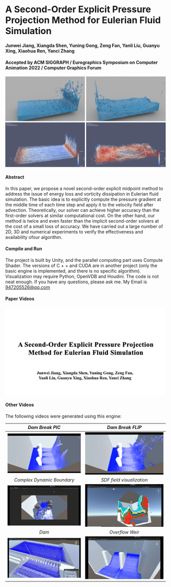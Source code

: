 # A Second-Order Explicit Pressure Projection Method for Eulerian Fluid Simulation

#### Junwei Jiang, Xiangda Shen, Yuning Gong, Zeng Fan, Yanli Liu, Guanyu Xing, Xiaohua Ren, Yanci Zhang

#### Accepted by ACM SIGGRAPH / Eurographics Symposium on Computer Animation 2022 / Computer Graphics Forum

![image](https://github.com/junwei-jiang/SOEPP-Fluid-Simulation/blob/main/images/Figure1_CoverPicture.png)

#### Abstract

In this paper, we propose a novel second-order explicit midpoint method to address the issue of energy loss and vorticity dissipation in Eulerian fluid simulation. The basic idea is to explicitly compute the pressure gradient at the middle time of each time step and apply it to the velocity field after advection. Theoretically, our solver can achieve higher accuracy than the first-order solvers at similar computational cost. On the other hand, our method is twice and even faster than the implicit second-order solvers at the cost of a small loss of accuracy. We have carried out a large number of 2D, 3D and numerical experiments to verify the effectiveness and availability ofour algorithm.

#### Compile and Run
The project is built by Unity, and the parallel computing part uses Compute Shader. The versions of C + + and CUDA are in another project (only the basic engine is implemented, and there is no specific algorithm). Visualization may require Python, OpenVDB and Houdini. The code is not neat enough. If you have any questions, please ask me. My Email is 947205526@qq.com

#### Paper Videos
[![Video](https://github.com/junwei-jiang/SOEPP-Fluid-Simulation/blob/main/images/First%20frame.png)](https://www.youtube.com/watch?v=OpJk6lVpw9Q)

#### Other Videos

The following videos were generated using this engine:

*Dam Break PIC* | *Dam Break FLIP*
| :----------------------------------------------------------: | :----------------------------------------------------------: |
[![Video](https://github.com/junwei-jiang/SOEPP-Fluid-Simulation/blob/main/images/Dam%20Break%20PIC.png)](https://www.youtube.com/watch?v=gkT8r-dx-Oc) | [![Video](https://github.com/junwei-jiang/SOEPP-Fluid-Simulation/blob/main/images/Dam%20Break%20FLIP.png)](https://www.youtube.com/watch?v=ap1wn4v9Y0I)
*Complex Dynamic Boundary* | *SDF field visualization* 
[![Video](https://github.com/junwei-jiang/SOEPP-Fluid-Simulation/blob/main/images/Complex%20Dynamic%20Boundary.png)](https://www.youtube.com/watch?v=2p0gEe0cDX0) | [![Video](https://github.com/junwei-jiang/SOEPP-Fluid-Simulation/blob/main/images/SDF%20field%20visualization.png)](https://www.youtube.com/watch?v=YwoxHR0Mffw) 
*Dam* | *Overflow Weir*
[![Video](https://github.com/junwei-jiang/SOEPP-Fluid-Simulation/blob/main/images/Dam.png)](https://www.youtube.com/watch?v=WP8THyQTKhI) | [![Video](https://github.com/junwei-jiang/SOEPP-Fluid-Simulation/blob/main/images/Overflow%20Weir.png)](https://www.youtube.com/watch?v=aNk-95Fd9eY) 
